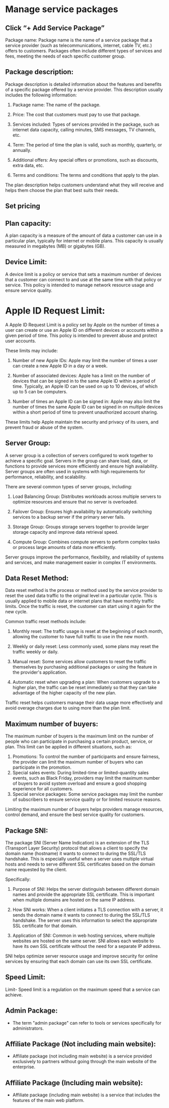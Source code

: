 # Manage service packages
## Click “+ Add Service Package”
Package name:
Package name is the name of a service package that a service provider (such as telecommunications, internet, cable TV, etc.) offers to customers. Packages often include different types of services and fees, meeting the needs of each specific customer group.

## Package description:
Package description is detailed information about the features and benefits of a specific package offered by a service provider. This description usually includes the following information:

1. Package name: The name of the package.

2. Price: The cost that customers must pay to use that package.

3. Services included: Types of services provided in the package, such as internet data capacity, calling minutes, SMS messages, TV channels, etc.
4. Term: The period of time the plan is valid, such as monthly, quarterly, or annually.

5. Additional offers: Any special offers or promotions, such as discounts, extra data, etc.

6. Terms and conditions: The terms and conditions that apply to the plan.

The plan description helps customers understand what they will receive and helps them choose the plan that best suits their needs.

## Set pricing

## Plan capacity:
A plan capacity is a measure of the amount of data a customer can use in a particular plan, typically for internet or mobile plans. This capacity is usually measured in megabytes (MB) or gigabytes (GB).

## Device Limit:
A device limit is a policy or service that sets a maximum number of devices that a customer can connect to and use at the same time with that policy or service. This policy is intended to manage network resource usage and ensure service quality.

# Apple ID Request Limit:
A Apple ID Request Limit is a policy set by Apple on the number of times a user can create or use an Apple ID on different devices or accounts within a given period of time. This policy is intended to prevent abuse and protect user accounts.

These limits may include:

1. Number of new Apple IDs: Apple may limit the number of times a user can create a new Apple ID in a day or a week.

2. Number of associated devices: Apple has a limit on the number of devices that can be signed in to the same Apple ID within a period of time. Typically, an Apple ID can be used on up to 10 devices, of which up to 5 can be computers.

3. Number of times an Apple ID can be signed in: Apple may also limit the number of times the same Apple ID can be signed in on multiple devices within a short period of time to prevent unauthorized account sharing.

These limits help Apple maintain the security and privacy of its users, and prevent fraud or abuse of the system.

## Server Group:
A server group is a collection of servers configured to work together to achieve a specific goal. Servers in the group can share load, data, or functions to provide services more efficiently and ensure high availability. Server groups are often used in systems with high requirements for performance, reliability, and scalability.

There are several common types of server groups, including:

1. Load Balancing Group: Distributes workloads across multiple servers to optimize resources and ensure that no server is overloaded.

2. Failover Group: Ensures high availability by automatically switching services to a backup server if the primary server fails.

3. Storage Group: Groups storage servers together to provide larger storage capacity and improve data retrieval speed.

4. Compute Group: Combines compute servers to perform complex tasks or process large amounts of data more efficiently.

Server groups improve the performance, flexibility, and reliability of systems and services, and make management easier in complex IT environments.

## Data Reset Method:
Data reset method is the process or method used by the service provider to reset the used data traffic to the original level in a particular cycle. This is usually applied to mobile data or internet plans that have monthly traffic limits. Once the traffic is reset, the customer can start using it again for the new cycle.

Common traffic reset methods include:

1. Monthly reset: The traffic usage is reset at the beginning of each month, allowing the customer to have full traffic to use in the new month.

2. Weekly or daily reset: Less commonly used, some plans may reset the traffic weekly or daily.

3. Manual reset: Some services allow customers to reset the traffic themselves by purchasing additional packages or using the feature in the provider's application.
4. Automatic reset when upgrading a plan: When customers upgrade to a higher plan, the traffic can be reset immediately so that they can take advantage of the higher capacity of the new plan.

Traffic reset helps customers manage their data usage more effectively and avoid overage charges due to using more than the plan limit.

## Maximum number of buyers:
The maximum number of buyers is the maximum limit on the number of people who can participate in purchasing a certain product, service, or plan. This limit can be applied in different situations, such as:

1. Promotions: To control the number of participants and ensure fairness, the provider can limit the maximum number of buyers who can participate in the promotion.
2. Special sales events: During limited-time or limited-quantity sales events, such as Black Friday, providers may limit the maximum number of buyers to avoid system overload and ensure a good shopping experience for all customers.
3. Special service packages: Some service packages may limit the number of subscribers to ensure service quality or for limited resource reasons.

Limiting the maximum number of buyers helps providers manage resources, control demand, and ensure the best service quality for customers.

## Package SNI:
The package SNI (Server Name Indication) is an extension of the TLS (Transport Layer Security) protocol that allows a client to specify the domain name (hostname) it wants to connect to during the SSL/TLS handshake. This is especially useful when a server uses multiple virtual hosts and needs to serve different SSL certificates based on the domain name requested by the client.

Specifically:

1. Purpose of SNI: Helps the server distinguish between different domain names and provide the appropriate SSL certificate. This is important when multiple domains are hosted on the same IP address.

2. How SNI works: When a client initiates a TLS connection with a server, it sends the domain name it wants to connect to during the SSL/TLS handshake. The server uses this information to select the appropriate SSL certificate for that domain.

3. Application of SNI: Common in web hosting services, where multiple websites are hosted on the same server. SNI allows each website to have its own SSL certificate without the need for a separate IP address.

SNI helps optimize server resource usage and improve security for online services by ensuring that each domain can use its own SSL certificate.

## Speed ​​Limit:
Limit- Speed ​​limit is a regulation on the maximum speed that a service can achieve.

## Admin Package:
- The term "admin package" can refer to tools or services specifically for administrators.

## Affiliate Package (Not including main website):
- Affiliate package (not including main website) is a service provided exclusively to partners without going through the main website of the enterprise.

## Affiliate Package (Including main website):
- Affiliate package (including main website) is a service that includes the features of the main web platform.
